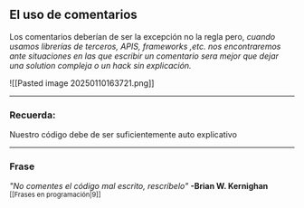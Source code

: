 ## **El uso de comentarios**
Los comentarios deberían de ser la excepción no la regla pero, *cuando usamos librerías de terceros, APIS, frameworks ,etc. nos encontraremos ante situaciones en las que escribir un comentario sera mejor que dejar una solution compleja o un hack sin explicación.*

![[Pasted image 20250110163721.png]]

---
### Recuerda:
Nuestro código debe de ser suficientemente auto explicativo

---
### Frase
*"No comentes el código mal escrito, rescríbelo"*
**-Brian W. Kernighan** <sup>[[Frases en programación|9]]</sup>


